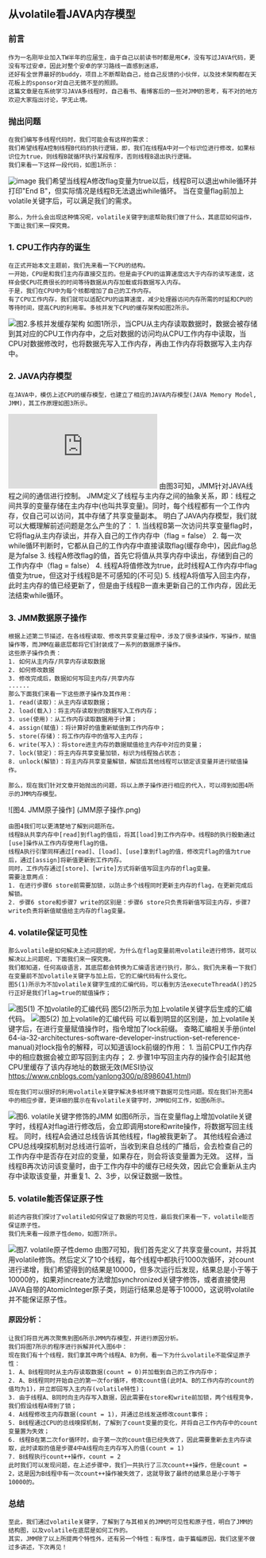 ## 从volatile看JAVA内存模型
### 前言
    作为一名刚毕业加入TW半年的应届生，由于自己以前读书时都是用C#，没有写过JAVA代码，更没有写过安卓，因此对整个安卓的学习路线一直感到迷惑，
    还好有全世界最好的buddy，项目上不断帮助自己，给自己反馈的小伙伴，以及技术架构都在天花板上的sponsor对自己无微不至的照顾。
    这篇文章是在系统学习JAVA多线程时，自己看书、看博客后的一些对JMM的思考，有不对的地方欢迎大家指出讨论，学无止境。

### 抛出问题
    在我们编写多线程代码时，我们可能会有这样的需求：
    我们希望线程A控制线程B代码的执行逻辑，即，我们在线程A中对一个标识位进行修改，如果标识位为true，则线程B就循环执行某段程序，否则线程B退出执行逻辑。
    我们来看一下这样一段代码，如图1所示：
   ![image](https://raw.githubusercontent.com/river-and-boat/jmm/main/Demo.jpg)
    我们希望当线程A修改flag变量为true以后，线程B可以退出while循环并打印"End B"，但实际情况是线程B无法退出while循环。
    当在变量flag前加上volatile关键字后，可以满足我们的需求。

    那么，为什么会出现这种情况呢，volatile关键字到底帮助我们做了什么，其底层如何运作，下面让我们来一探究竟。

### 1. CPU工作内存的诞生
    在正式开始本文主题前，我们先来看一下CPU的结构。
    一开始，CPU是和我们主内存直接交互的。但是由于CPU的运算速度远大于内存的读写速度，这样会使CPU花费很长的时间等待数据从内存加载或将数据写入内存。
    于是，我们在CPU中为每个核都增加了自己的工作内存。
    有了CPU工作内存，我们就可以适配CPU的运算速度，减少处理器访问内存所需的时延和CPU的等待时间，提高CPU的利用率。多核并发下CPU的缓存架构如图2所示。
   ![图2.多核并发缓存架构](https://github.com/river-and-boat/jmm/blob/main/%E5%A4%9A%E6%A0%B8%E5%B9%B6%E5%8F%91%E7%BC%93%E5%AD%98%E6%9E%B6%E6%9E%84.png)
    如图1所示，当CPU从主内存读取数据时，数据会被存储到其对应的CPU工作内存中，之后对数据的访问均从CPU工作内存中读取，当CPU对数据修改时，也将数据先写入工作内存，再由工作内存将数据写入主内存中。

### 2. JAVA内存模型
    在JAVA中，模仿上述CPU的缓存模型，也建立了相应的JAVA内存模型(JAVA Memory Model, JMM)，其工作原理如图3所示。
   ![图3.JAVA内存模型JMM](https://github.com/river-and-boat/jmm/blob/main/Java%E5%86%85%E5%AD%98%E6%A8%A1%E5%9E%8B.md)
    由图3可知，JMM针对JAVA线程之间的通信进行控制。
    JMM定义了线程与主内存之间的抽象关系，即：线程之间共享的变量存储在主内存中(也叫共享变量)。同时，每个线程都有一个工作内存，仅自己可以访问，其中存储了共享变量副本。
    明白了JAVA内存模型，我们就可以大概理解前述问题是怎么产生的了：
    1. 当线程B第一次访问共享变量flag时，它将flag从主内存读出，并存入自己的工作内存中（flag = false）
    2. 每一次while循环判断时，它都从自己的工作内存中直接读取flag(缓存命中)，因此flag总是为false
    3. 线程A修改flag的值，首先它将值从共享内存中读出，存储到自己的工作内存中（flag = false）
    4. 线程A将值修改为true，此时线程A工作内存中flag值变为true，但这对于线程B是不可感知的(不可见)
    5. 线程A将值写入回主内存，此时主内存的值已经更新了，但是由于线程B一直未更新自己的工作内存，因此无法结束while循环。

### 3. JMM数据原子操作
    根据上述第二节描述，在各线程读取、修改共享变量过程中，涉及了很多读操作，写操作，赋值操作等，而JMM在最底层都将它们封装成了一系列的数据原子操作。
    这些原子操作负责：
    1. 如何从主内存/共享内存读取数据
    2. 如何修改数据
    3. 修改完成后，数据如何写回主内存/共享内存
    ......
    那么下面我们来看一下这些原子操作及其作用：
    1. read(读取)：从主内存读取数据；
    2. load(载入)：将主内存读取到的数据写入工作内存；
    3. use(使用)：从工作内存读取数据用于计算；
    4. assign(赋值)：将计算好的值重新赋值到工作内存中；
    5. store(存储)：将工作内存中的值写入主内存；
    6. write(写入)：将store进主内存的数据赋值给主内存中对应的变量；
    7. lock(锁定)：将主内存共享变量加锁，标识为线程独占状态；
    8. unlock(解锁)：将主内存共享变量解锁，解锁后其他线程可以锁定该变量并进行赋值操作。

    那么，现在我们针对文章开始抛出的问题，将以上原子操作进行相应的代入，可以得到如图4所示的JMM内存模型。
   ![图4. JMM原子操作] (JMM原子操作.png)

    由图4我们可以更清楚地了解到问题所在。
    线程B从共享内存中[read]到flag的值后，将其[load]到工作内存中。线程B的执行殷勤通过[use]操作从工作内存使用flag的值。
    线程A执行引擎同样通过[read]、[load]、[use]拿到flag的值，修改完flag的值为true后，通过[assign]将新值更新到工作内存。
    同时，工作内存通过[store]、[write]方式将新值写回主内存的flag变量。
    需要注意两点：
    1. 在进行步骤6 store前需要加锁，以防止多个线程同时更新主内存的flag，在更新完成后解锁。
    2. 步骤6 store和步骤7 write的区别是：步骤6 store只负责将新值写回主内存，步骤7 write负责将新值赋值给主内存的flag变量。

### 4. volatile保证可见性
    那么volatile是如何解决上述问题的呢，为什么在flag变量前用volatile进行修饰，就可以解决以上问题呢，下面我们来一探究竟。
    我们都知道，任何高级语言，其底层都会转换为汇编语言进行执行，那么，我们先来看一下我们在变量前不加volatile关键字与加上后，它的汇编代码有什么变化。
    图5(1)所示为不加volatile关键字生成的汇编代码，可以看到方法executeThreadA()的25行正好是我们flag=true的赋值操作；
   ![图5(1) 不加volatile的汇编代码](https://github.com/river-and-boat/jmm/blob/main/%E4%B8%8D%E5%8A%A0volatile%E7%9A%84%E6%B1%87%E7%BC%96%E4%BB%A3%E7%A0%81.png)
    图5(2)所示为加上volatile关键字后生成的汇编代码。
   ![图5(2) 加上volatile的汇编代码](https://github.com/river-and-boat/jmm/blob/main/%E5%8A%A0%E4%B8%8Avolatile%E7%9A%84%E6%B1%87%E7%BC%96%E4%BB%A3%E7%A0%81.png)
    可以看到明显的区别是，加上volatile关键字后，在进行变量赋值操作时，指令增加了lock前缀。
    查略汇编相关手册(intel 64-ia-32-architectures-software-developer-instruction-set-reference-manual)对lock指令的解释，可以知道该lock前缀的作用：
    1. 当前CPU工作内存中的相应数据会被立即写回到主内存；
    2. 步骤1中写回主内存的操作会引起其他CPU里缓存了该内存地址的数据无效(MESI协议 https://www.cnblogs.com/yanlong300/p/8986041.html)

    现在我们可以很好的利用volatile关键字解决多核环境下数据可见性问题。现在我们补充图4中的相应步骤，更详细的展示在有volatile关键字时，JMM如何工作，如图6所示。
   ![图6. volatile关键字修饰的JMM](https://github.com/river-and-boat/jmm/blob/main/volatile%E5%85%B3%E9%94%AE%E5%AD%97%E4%BF%AE%E9%A5%B0%E7%9A%84JMM.png)
    如图6所示，当在变量flag上增加volatile关键字时，线程A对flag进行修改后，会立即调用store和write操作，将数据写回主线程。
    同时，线程A会通过总线告诉其他线程，flag被我更新了。
    其他线程会通过CPU总线嗅探机制对总线进行监听，当收到来自总线的广播后，会去检查自己的工作内存中是否存在对应的变量，如果存在，则会将该变量置为无效。
    这样，当线程B再次访问该变量时，由于工作内存中的缓存已经失效，因此它会重新从主内存中读取该变量，并重复1、2、3步，以保证数据一致性。

### 5. volatile能否保证原子性
    前述内容我们探讨了volatile如何保证了数据的可见性，最后我们来看一下，volatile能否保证原子性。
    我们先来看一段原子性demo，如图7所示。
   ![图7. volatile原子性demo](https://github.com/river-and-boat/jmm/blob/main/volatile%E5%8E%9F%E5%AD%90%E6%80%A7demo.jpg)
    由图7可知，我们首先定义了共享变量count，并将其用volatile修饰。然后定义了10个线程，每个线程中都执行1000次循环，对count进行递增，我们希望得到的结果是10000，但多次运行后发现，结果总是小于等于10000的，如果对increate方法增加synchronized关键字修饰，或者直接使用JAVA自带的AtomicInteger原子类，则运行结果总是等于10000，这说明volatile并不能保证原子性。

#### 原因分析：
    让我们将目光再次聚焦到图6所示JMM内存模型，并进行原因分析。
    我们将图7所示的程序进行拆解并代入图6中：
    现在我们有十个线程，我们拿其中两个线程A、B为例，看一下为什么volatile不能保证原子性：
    1. A、B线程同时从主内存读取数据(count = 0)并加载到自己的工作内存中；
    2. A、B线程同时开始自己的第一次for循环，修改count值(此时A、B的工作内存的count的值均为1)，并立即回写入主内存(volatile特性)；
    3. 由于线程A、B同时向主内存写入数据，因此需要在store和write前加锁，两个线程竞争，我们假设线程A得到了锁；
    4. A线程修改主内存数据(count = 1)，并通过总线发送修改count事件；
    5. B线程通过CPU的总线嗅探机制，了解到了count变量的变化，并将自己工作内存中的count变量置为失效；
    6. 线程B在第二次for循环时，由于第一次的count值已经失效了，因此需要重新去主内存读取，此时读取的值是步骤4中A线程向主内存写入的值(count = 1)
    7. B线程执行count++操作，count = 2
    此时我们可以发现问题，在上述步骤中，我们一共执行了三次count++操作，但是count = 2，这是因为B线程中有一次count++操作被失效了，这就导致了最终的结果总是小于等于10000的。

### 总结
    至此，我们通过volatile关键字，了解到了与其相关的JMM的可见性和原子性，明白了JMM的结构图，以及volatile在底层是如何工作的。
    其实，JMM除了以上所提两个特性外，还有另一个特性：有序性，由于篇幅原因，我们这里不做过多讲述，下次再见！



    
